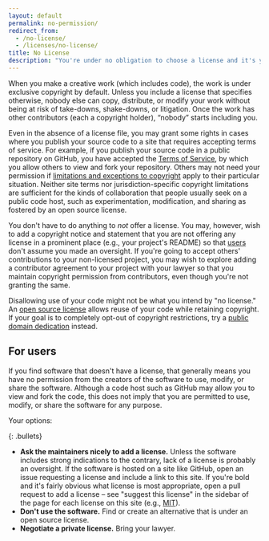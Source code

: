 ```yaml
---
layout: default
permalink: no-permission/
redirect_from:
  - /no-license/
  - /licenses/no-license/
title: No License
description: "You're under no obligation to choose a license and it's your right not to include one with your code or project. But please note that opting out of open source licenses doesn't mean you're opting out of copyright law."
---
```


When you make a creative work (which includes code), the work is under exclusive copyright by default. Unless you include a license that specifies otherwise, nobody else can copy, distribute, or modify your work without being at risk of take-downs, shake-downs, or litigation. Once the work has other contributors (each a copyright holder), “nobody” starts including you.

Even in the absence of a license file, you may grant some rights in cases where you publish your source code to a site that requires accepting terms of service. For example, if you publish your source code in a public repository on GitHub, you have accepted the [Terms of Service](https://help.github.com/articles/github-terms-of-service), by which you allow others to view and fork your repository. Others may not need your permission if [limitations and exceptions to copyright](https://en.wikipedia.org/wiki/Limitations_and_exceptions_to_copyright) apply to their particular situation. Neither site terms nor jurisdiction-specific copyright limitations are sufficient for the kinds of collaboration that people usually seek on a public code host, such as experimentation, modification, and sharing as fostered by an open source license.

You don't have to do anything to *not* offer a license. You may, however, wish to add a copyright notice and statement that you are not offering any license in a prominent place (e.g., your project's README) so that [users](#for-users) don't assume you made an oversight. If you're going to accept others' contributions to your non-licensed project, you may wish to explore adding a contributor agreement to your project with your lawyer so that you maintain copyright permission from contributors, even though you're not granting the same.

Disallowing use of your code might not be what you intend by "no license." An [open source license](/) allows reuse of your code while retaining copyright. If your goal is to completely opt-out of copyright restrictions, try a [public domain dedication](/licenses/#unlicense) instead.

## For users

If you find software that doesn't have a license, that generally means you have no permission from the creators of the software to use, modify, or share the software. Although a code host such as GitHub may allow you to view and fork the code, this does not imply that you are permitted to use, modify, or share the software for any purpose.

Your options:

{: .bullets}

- **Ask the maintainers nicely to add a license.** Unless the software includes strong indications to the contrary, lack of a license is probably an oversight. If the software is hosted on a site like GitHub, open an issue requesting a license and include a link to this site. If you're bold and it's fairly obvious what license is most appropriate, open a pull request to add a license – see "suggest this license" in the sidebar of the page for each license on this site (e.g., [MIT](/licenses/mit/#suggest-this-license)).
- **Don't use the software.** Find or create an alternative that is under an open source license.
- **Negotiate a private license.** Bring your lawyer.

